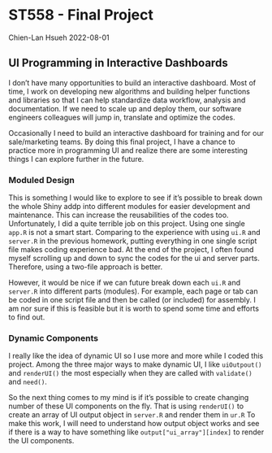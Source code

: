ST558 - Final Project
================
Chien-Lan Hsueh
2022-08-01

## UI Programming in Interactive Dashboards

I don’t have many opportunities to build an interactive dashboard. Most
of time, I work on developing new algorithms and building helper
functions and libraries so that I can help standardize data workflow,
analysis and documentation. If we need to scale up and deploy them, our
software engineers colleagues will jump in, translate and optimize the
codes.

Occasionally I need to build an interactive dashboard for training and
for our sale/marketing teams. By doing this final project, I have a
chance to practice more in programming UI and realize there are some
interesting things I can explore further in the future.

### Moduled Design

This is something I would like to explore to see if it’s possible to
break down the whole Shiny addp into different modules for easier
development and maintenance. This can increase the reusabilities of the
codes too. Unfortunately, I did a quite terrible job on this project.
Using one single `app.R` is not a smart start. Comparing to the
experience with using `ui.R` and `server.R` in the previous homework,
putting everything in one single script file makes coding experience
bad. At the end of the project, I often found myself scrolling up and
down to sync the codes for the ui and server parts. Therefore, using a
two-file approach is better.

However, it would be nice if we can future break down each `ui.R` and
`server.R` into different parts (modules). For example, each page or tab
can be coded in one script file and then be called (or included) for
assembly. I am nor sure if this is feasible but it is worth to spend
some time and efforts to find out.

### Dynamic Components

I really like the idea of dynamic UI so I use more and more while I
coded this project. Among the three major ways to make dynamic UI, I
like `uiOutpout()` and `renderUI()` the most especially when they are
called with `validate()` and `need()`.

So the next thing comes to my mind is if it’s possible to create
changing number of these UI components on the fly. That is using
`renderUI()` to create an array of UI output object in `server.R` and
render them in `ur.R` To make this work, I will need to understand how
output object works and see if there is a way to have something like
`output["ui_array"][index]` to render the UI components.
